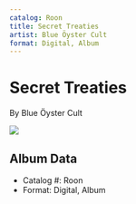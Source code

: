 ```yaml
---
catalog: Roon
title: Secret Treaties
artist: Blue Öyster Cult
format: Digital, Album
---
```


# Secret Treaties

By Blue Öyster Cult

![](../../assets/albumcovers/Blue_Öyster_Cult-Secret_Treaties.png)

## Album Data

- Catalog #: Roon
- Format: Digital, Album

